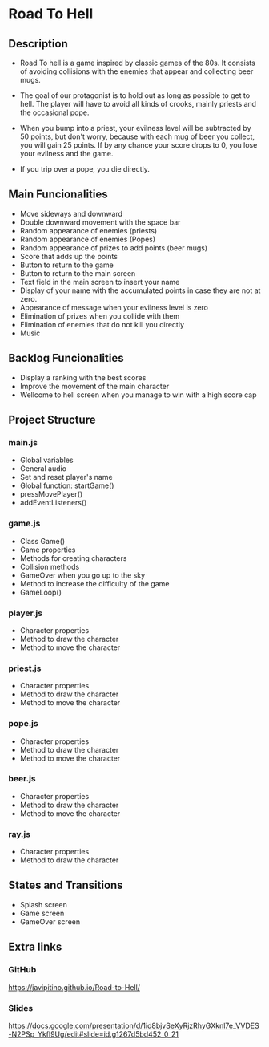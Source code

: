 # Road To Hell

## Description
- Road To hell is a game inspired by classic games of the 80s. It consists of avoiding collisions with the enemies that appear and collecting beer mugs.

- The goal of our protagonist is to hold out as long as possible to get to hell. The player will have to avoid all kinds of crooks, mainly priests and the occasional pope.

- When you bump into a priest, your evilness level will be subtracted by 50 points, but don't worry, because with each mug of beer you collect, you will gain 25 points. If by any chance your score drops to 0, you lose your evilness and the game. 

- If you trip over a pope, you die directly.


## Main Funcionalities
- Move sideways and downward
- Double downward movement with the space bar
- Random appearance of enemies (priests)
- Random appearance of enemies (Popes)
- Random appearance of prizes to add points (beer mugs)
- Score that adds up the points
- Button to return to the game
- Button to return to the main screen
- Text field in the main screen to insert your name
- Display of your name with the accumulated points in case they are not at zero.
- Appearance of message when your evilness level is zero
- Elimination of prizes when you collide with them
- Elimination of enemies that do not kill you directly
- Music

## Backlog Funcionalities
- Display a ranking with the best scores
- Improve the movement of the main character
- Wellcome to hell screen when you manage to win with a high score cap

## Project Structure
### main.js
- Global variables
- General audio
- Set and reset player's name
- Global function: startGame()
- pressMovePlayer()
- addEventListeners()

### game.js
- Class Game() 
- Game properties
- Methods for creating characters
- Collision methods
- GameOver when you go up to the sky
- Method to increase the difficulty of the game
- GameLoop()

### player.js
- Character properties
- Method to draw the character
- Method to move the character

### priest.js
- Character properties
- Method to draw the character
- Method to move the character

### pope.js
- Character properties
- Method to draw the character
- Method to move the character

### beer.js
- Character properties
- Method to draw the character
- Method to move the character

### ray.js
- Character properties
- Method to draw the character

## States and Transitions
- Splash screen
- Game screen
- GameOver screen

## Extra links
### GitHub
https://javipitino.github.io/Road-to-Hell/

### Slides
https://docs.google.com/presentation/d/1id8bjvSeXyRjzRhyGXknl7e_VVDES-N2PSp_Ykfl9Ug/edit#slide=id.g1267d5bd452_0_21


